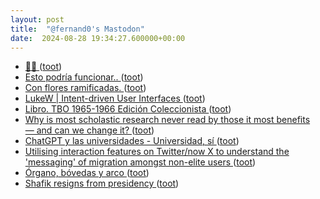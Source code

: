 ```yaml
---
layout: post
title:  "@fernand0's Mastodon"
date:  2024-08-28 19:34:27.600000+00:00
---
```

*  [🎉🎉 ](https://mastodon.social/@fernand0/113041320679938666) ([toot](https://mastodon.social/@fernand0/113041320679938666))
*  [Esto podría funcionar.. ](https://mastodon.social/@fernand0/113041319854894455) ([toot](https://mastodon.social/@fernand0/113041319854894455))
*  [Con flores ramificadas. ](https://avecesunafoto.wordpress.com/2024/08/28/con-flores-ramificadas) ([toot](https://mastodon.social/@fernand0/113040886673687426))
*  [LukeW \| Intent-driven User Interfaces ](https://www.lukew.com/ff/entry.asp?207) ([toot](https://mastodon.social/@fernand0/113040777479350426))
*  [Libro. TBO 1965-1966 Edición Coleccionista ](https://fotografiasenmovimiento.wordpress.com/2024/08/28/libro-tbo-1965-1966-edicion-coleccionista) ([toot](https://mastodon.social/@fernand0/113040759193465295))
*  [Why is most scholastic research never read by those it most benefits — and can we change it? ](https://globalvoices.org/2024/08/12/why-is-most-scholastic-research-never-read-by-those-it-most-benefits-and-can-we-change-it) ([toot](https://mastodon.social/@fernand0/113040502180832993))
*  [ChatGPT y las universidades - Universidad, sí  ](https://www.universidadsi.es/chatgpt-y-las-universidades-2/) ([toot](https://mastodon.social/@fernand0/113040373564330749))
*  [Utilising interaction features on Twitter/now X to understand the 'messaging' of migration amongst non-elite users ](https://firstmonday.org/ojs/index.php/fm/article/download/13735/1165) ([toot](https://mastodon.social/@fernand0/113040054572362714))
*  [Órgano, bóvedas y arco ](https://www.flickr.com/photos/fernand0/53933193325) ([toot](https://mastodon.social/@fernand0/113040030902565288))
*  [Shafik resigns from presidency ](https://www.columbiaspectator.com/news/2024/08/14/shafik-resigns-from-presidency) ([toot](https://mastodon.social/@fernand0/113039965975577816))
